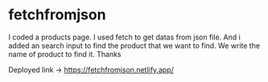 # fetchfromjson

I coded a products page.
I used fetch to get datas from json file.
And i added an search input to find the product that we want to find.
We write the name of product to find it.
Thanks

Deployed link -> https://fetchfromjson.netlify.app/
